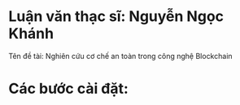 # Luận văn thạc sĩ: Nguyễn Ngọc Khánh
Tên đề tài: Nghiên cứu cơ chế an toàn trong công nghệ Blockchain

# Các bước cài đặt:


